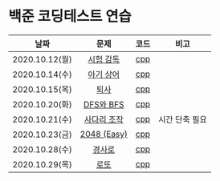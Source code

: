 # 백준 코딩테스트 연습



|      날짜      |                         문제                         |                             코드                             |      비고      |
| :------------: | :--------------------------------------------------: | :----------------------------------------------------------: | :------------: |
| 2020.10.12(월) |  [시험 감독](https://www.acmicpc.net/problem/13458)  | [cpp](https://github.com/oleeyoung520/coding_test_practice/blob/master/Baekjoon/_20.10.12(월)_시험_감독.cpp) |                |
| 2020.10.14(수) |  [아기 상어](https://www.acmicpc.net/problem/16236)  | [cpp](https://github.com/oleeyoung520/coding_test_practice/blob/master/Baekjoon/_20.10.14(수)_아기_상어.cpp) |                |
| 2020.10.15(목) |    [퇴사](https://www.acmicpc.net/problem/14501)     | [cpp](https://github.com/oleeyoung520/coding_test_practice/blob/master/Baekjoon/_20.10.15(목)_퇴사.cpp) |                |
| 2020.10.20(화) |  [DFS와 BFS](https://www.acmicpc.net/problem/1260)   | [cpp](https://github.com/oleeyoung520/coding_test_practice/blob/master/Baekjoon/_20.10.20(화)_DFS와_BFS.cpp) |                |
| 2020.10.21(수) | [사다리 조작](https://www.acmicpc.net/problem/15684) | [cpp](https://github.com/oleeyoung520/coding_test_practice/blob/master/Baekjoon/_20.10.21(수)_사다리_조작.cpp) | 시간 단축 필요 |
| 2020.10.23(금) | [2048 (Easy)](https://www.acmicpc.net/problem/12100) | [cpp](https://github.com/oleeyoung520/coding_test_practice/blob/master/Baekjoon/_20.10.23(금)_2048_(Easy).cpp) |                |
| 2020.10.28(수) |   [경사로](https://www.acmicpc.net/problem/14890)    | [cpp](https://github.com/oleeyoung520/coding_test_practice/blob/master/Baekjoon/_20.10.28(수)_경사로.cpp) |                |
| 2020.10.29(목) |     [로또](https://www.acmicpc.net/problem/6603)     | [cpp](https://github.com/oleeyoung520/coding_test_practice/blob/master/Baekjoon/_20.10.29(목)_로또.cpp) |                |

